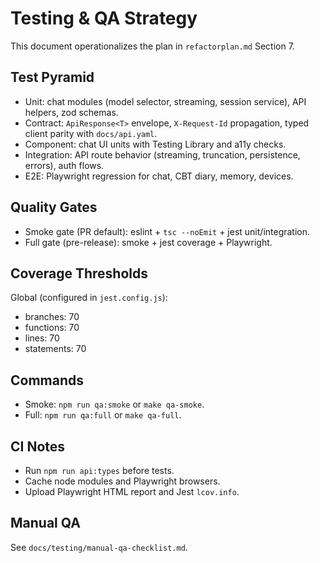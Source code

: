 # Testing & QA Strategy

This document operationalizes the plan in `refactorplan.md` Section 7.

## Test Pyramid
- Unit: chat modules (model selector, streaming, session service), API helpers, zod schemas.
- Contract: `ApiResponse<T>` envelope, `X-Request-Id` propagation, typed client parity with `docs/api.yaml`.
- Component: chat UI units with Testing Library and a11y checks.
- Integration: API route behavior (streaming, truncation, persistence, errors), auth flows.
- E2E: Playwright regression for chat, CBT diary, memory, devices.

## Quality Gates
- Smoke gate (PR default): eslint + `tsc --noEmit` + jest unit/integration.
- Full gate (pre-release): smoke + jest coverage + Playwright.

## Coverage Thresholds
Global (configured in `jest.config.js`):
- branches: 70
- functions: 70
- lines: 70
- statements: 70

## Commands
- Smoke: `npm run qa:smoke` or `make qa-smoke`.
- Full: `npm run qa:full` or `make qa-full`.

## CI Notes
- Run `npm run api:types` before tests.
- Cache node modules and Playwright browsers.
- Upload Playwright HTML report and Jest `lcov.info`.

## Manual QA
See `docs/testing/manual-qa-checklist.md`.
